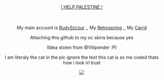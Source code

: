 <div align="center">

ㅤㅤㅤㅤ<p>  [! HELP PALESTINE !](https://arab.org/click-to-help/palestine/) <p/>
</div>
<div align="center">

ㅤㅤㅤㅤ<p> My main account is [RudySzczur](https://github.com/RudySzczur) ,, My [Retrospring](https://retrospring.net/@rudeszczury) ,, My [Carrd](https://rudeszczury.carrd.co)<p/>
<p>Attaching this github to my oc skins because yes</p>
<p>(Idea stolen from @Vilipender :P)</p>
<p> I am literaly the cat in the pic ignore the text this cat is so me coded thats how i look irl trust </p>
</div>

<p align="center">
<img src="https://media.discordapp.net/attachments/684498367274811409/1248979376209530910/20240507_041521.jpg?ex=6665a230&is=666450b0&hm=cdead5e840c3e3f76c3f9d857639cb8300cd2cb1c51bffe2d804b110e05e7a1c&=&format=webp&width=500&height=500"/>
</p>
